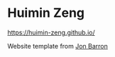 # Huimin Zeng
https://huimin-zeng.github.io/

Website template from [Jon Barron](https://jonbarron.info/) 


 

<!-- brew install rbenv ruby-build
rbenv install 3.1.4
rbenv global 3.1.4
gem install bundler

cat > Gemfile <<'EOF'
source "https://rubygems.org"
gem "github-pages", group: :jekyll_plugins
EOF



xcode-select --install                
    
brew install rbenv ruby-build
rbenv install 3.1.4
rbenv global 3.1.4
exec $SHELL -l     
ruby -v  

gem install bundler -v 2.4.22


cd /Users/zenghuimin/Desktop/huimin-zeng.github.io.git
cat > Gemfile <<'EOF'
source "https://rubygems.org"
gem "github-pages", group: :jekyll_plugins
EOF

bundle config set path 'vendor/bundle'
bundle install

bundle exec jekyll serve
LANG=en_US.UTF-8 LC_ALL=en_US.UTF-8 RBENV_VERSION=3.1.4 bundle exec jekyll serve
http://127.0.0.1:4000/ -->
